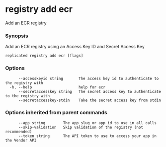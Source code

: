 # registry add ecr

Add an ECR registry

### Synopsis

Add an ECR registry using an Access Key ID and Secret Access Key

```
replicated registry add ecr [flags]
```

### Options

```
      --accesskeyid string       The access key id to authenticate to the registry with
  -h, --help                     help for ecr
      --secretaccesskey string   The secret access key to authenticate to the registry with
      --secretaccesskey-stdin    Take the secret access key from stdin
```

### Options inherited from parent commands

```
      --app string        The app slug or app id to use in all calls
      --skip-validation   Skip validation of the registry (not recommended)
      --token string      The API token to use to access your app in the Vendor API
```

